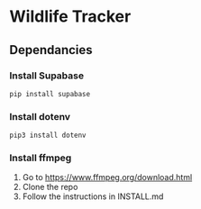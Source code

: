 # Wildlife Tracker

## Dependancies

### Install Supabase

```
pip install supabase
```

### Install dotenv

```
pip3 install dotenv 
```

### Install ffmpeg

1. Go to  https://www.ffmpeg.org/download.html
2. Clone the repo
3. Follow the instructions in INSTALL.md